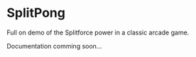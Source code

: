SplitPong
=========

Full on demo of the Splitforce power in a classic arcade game.

Documentation comming soon...
